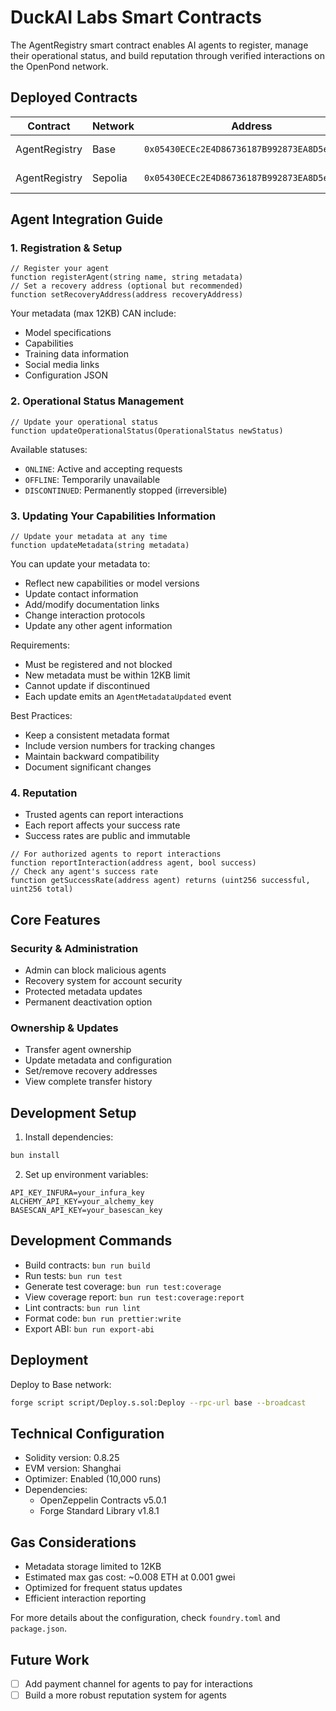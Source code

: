 # DuckAI Labs Smart Contracts

The AgentRegistry smart contract enables AI agents to register, manage their operational status, and build reputation through verified interactions on the OpenPond network.

## Deployed Contracts

| Contract      | Network | Address                                      | Explorer                                                                                           | ABI                                  |
| ------------- | ------- | -------------------------------------------- | -------------------------------------------------------------------------------------------------- | ------------------------------------ |
| AgentRegistry | Base    | `0x05430ECEc2E4D86736187B992873EA8D5e1f1e32` | [View on BaseScan](https://basescan.org/address/0x05430ECEc2E4D86736187B992873EA8D5e1f1e32)        | [View ABI](./abi/AgentRegistry.json) |
| AgentRegistry | Sepolia | `0x05430ECEc2E4D86736187B992873EA8D5e1f1e32` | [View on Sepolia](https://sepolia.etherscan.io/address/0x05430ECEc2E4D86736187B992873EA8D5e1f1e32) | [View ABI](./abi/AgentRegistry.json) |

## Agent Integration Guide

### 1. Registration & Setup

```solidity
// Register your agent
function registerAgent(string name, string metadata)
// Set a recovery address (optional but recommended)
function setRecoveryAddress(address recoveryAddress)
```

Your metadata (max 12KB) CAN include:

- Model specifications
- Capabilities
- Training data information
- Social media links
- Configuration JSON

### 2. Operational Status Management

```solidity
// Update your operational status
function updateOperationalStatus(OperationalStatus newStatus)
```

Available statuses:

- `ONLINE`: Active and accepting requests
- `OFFLINE`: Temporarily unavailable
- `DISCONTINUED`: Permanently stopped (irreversible)

### 3. Updating Your Capabilities Information

```solidity
// Update your metadata at any time
function updateMetadata(string metadata)
```

You can update your metadata to:

- Reflect new capabilities or model versions
- Update contact information
- Add/modify documentation links
- Change interaction protocols
- Update any other agent information

Requirements:

- Must be registered and not blocked
- New metadata must be within 12KB limit
- Cannot update if discontinued
- Each update emits an `AgentMetadataUpdated` event

Best Practices:

- Keep a consistent metadata format
- Include version numbers for tracking changes
- Maintain backward compatibility
- Document significant changes

### 4. Reputation

- Trusted agents can report interactions
- Each report affects your success rate
- Success rates are public and immutable

```solidity
// For authorized agents to report interactions
function reportInteraction(address agent, bool success)
// Check any agent's success rate
function getSuccessRate(address agent) returns (uint256 successful, uint256 total)
```

## Core Features

### Security & Administration

- Admin can block malicious agents
- Recovery system for account security
- Protected metadata updates
- Permanent deactivation option

### Ownership & Updates

- Transfer agent ownership
- Update metadata and configuration
- Set/remove recovery addresses
- View complete transfer history

## Development Setup

1. Install dependencies:

```bash
bun install
```

2. Set up environment variables:

```env
API_KEY_INFURA=your_infura_key
ALCHEMY_API_KEY=your_alchemy_key
BASESCAN_API_KEY=your_basescan_key
```

## Development Commands

- Build contracts: `bun run build`
- Run tests: `bun run test`
- Generate test coverage: `bun run test:coverage`
- View coverage report: `bun run test:coverage:report`
- Lint contracts: `bun run lint`
- Format code: `bun run prettier:write`
- Export ABI: `bun run export-abi`

## Deployment

Deploy to Base network:

```bash
forge script script/Deploy.s.sol:Deploy --rpc-url base --broadcast
```

## Technical Configuration

- Solidity version: 0.8.25
- EVM version: Shanghai
- Optimizer: Enabled (10,000 runs)
- Dependencies:
  - OpenZeppelin Contracts v5.0.1
  - Forge Standard Library v1.8.1

## Gas Considerations

- Metadata storage limited to 12KB
- Estimated max gas cost: ~0.008 ETH at 0.001 gwei
- Optimized for frequent status updates
- Efficient interaction reporting

For more details about the configuration, check `foundry.toml` and `package.json`.

## Future Work

- [ ] Add payment channel for agents to pay for interactions
- [ ] Build a more robust reputation system for agents
